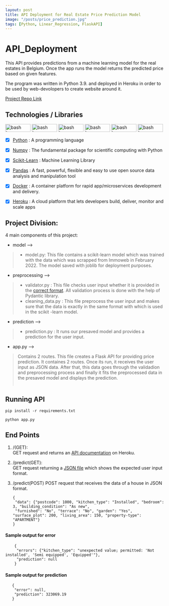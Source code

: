 ```yaml
---
layout: post
title: API Deployment for Real Estate Price Prediction Model
image: "/posts/price_prediction.jpg"
tags: [Python, Linear_Regression, FlaskAPI]
---
```


# API_Deployment
This API provides predictions from a machine learning model for the real estates in Belgium. Once the app runs the model returns the predicted price based on given features. 

The program was written in Python 3.9. and deployed in Heroku in order to be used by web-devolopers to create website around it.

[Project Repo Link](https://github.com/dilsadozbrk/API_Deployment)

## Technologies / Libraries 

<img src="https://img.shields.io/badge/Python-FFD43B?style=for-the-badge&logo=python&logoColor=blue" alt="bash logo" width="80" height="25">    <img src="https://img.shields.io/badge/scikit_learn-F7931E?style=for-the-badge&logo=scikit-learn&logoColor=white" alt="bash logo" width="80" height="25">   <img src="https://img.shields.io/badge/Pandas-2C2D72?style=for-the-badge&logo=pandas&logoColor=white" alt="bash logo" width="80" height="25">   <img src="https://img.shields.io/badge/Numpy-777BB4?style=for-the-badge&logo=numpy&logoColor=white" alt="bash logo" width="80" height="25">   <img src="https://img.shields.io/badge/Docker-2CA5E0?style=for-the-badge&logo=docker&logoColor=white" alt="bash logo" width="80" height="25">   <img src="https://img.shields.io/badge/Flask-000000?style=for-the-badge&logo=flask&logoColor=white" alt="bash logo" width="80" height="25">

- [X]  [Python](https://www.python.org/) : A programming language
- [X]  [Numpy](https://numpy.org/) : The fundamental package for scientific computing with Python
- [X]  [Scikit-Learn](https://scikit-learn.org/stable/index.html) : Machine Learning Library
- [X]  [Pandas](https://pandas.pydata.org/) : A fast, powerful, flexible and easy to use open source data analysis and manipulation tool
- [X]  [Docker](https://www.docker.com/) : A container platform for rapid app/microservices development and delivery.
- [X]  [Heroku](https://www.heroku.com/) : A cloud platform that lets developers build, deliver, monitor and scale apps 


## Project Division:

4 main components of this project:

- model --> 
> - model.py: This file contains a scikit-learn model which was trained with the data which was scrapped from Immoweb in February 2022. The model saved with joblib for deployment purposes.

- preprocessing --> 
> - validator.py : This file checks user input whether it is provided in the [correct format](https://realestate-prediction-dilsad.herokuapp.com/predict). All validation process is done with the help of Pydantic library.<br>
> - cleaning_data.py : This file preprocess the user input and makes sure that the data is exactly in the same format with which is used in the scikit -learn model.

- prediction -->
> - prediction.py : It runs our presaved model and provides a prediction for the user input. 

- app.py -->
> Contains 2 routes. This file creates a Flask API for providing price prediction. It containes 2 routes. Once its run, it receives the user input as JSON data. After that, this data goes through the validadion and preprocessing process and finally it fits the preprocessed data in the presaved model and displays the prediction. <br><br>

## Running API
```
pip install -r requirements.txt
```

```
python app.py
```

 ## End Points 
 
 1. /(GET):<br>
    GET request and returns an [API documentation](https://realestate-prediction-dilsad.herokuapp.com/) on  Heroku.<br>
     
 2. /predict(GET):<br>
    GET request returning a [JSON file](https://realestate-prediction-dilsad.herokuapp.com/predict) which shows the expected user input format.<br>              
 3. /predict(POST)
    POST request that receives the data of a house in JSON format.
        
        {
         "data": {"postcode": 1000, "kitchen_type": "Installed", "bedroom": 3, "building_condition": "As new", 
         "furnished": "No", "terrace": "No", "garden": "Yes", "surface_plot": 200, "living_area": 150, "property-type": "APARTMENT"}
        }
        
 #### Sample output for error
        {
         "errors": {"kitchen_type": "unexpected value; permitted: 'Not installed', 'Semi equipped', 'Equipped'"},
         "prediction": null
        }
        
 #### Sample output for prediction
       {
        "error": null,
        "prediction": 323069.19
       }
